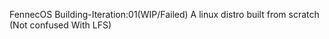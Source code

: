 FennecOS Building-Iteration:01(WIP/Failed)
A linux distro built from scratch (Not confused With LFS)
